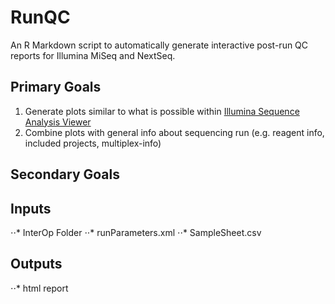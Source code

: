 # RunQC
An R Markdown script to automatically generate interactive post-run QC reports for Illumina MiSeq and NextSeq.

## Primary Goals
1. Generate plots similar to what is possible within [Illumina Sequence Analysis Viewer](https://emea.support.illumina.com/content/dam/illumina-support/documents/documentation/software_documentation/sav/sequencing-analysis-viewer-v-2-4-software-guide-15066069-04.pdf)
2. Combine plots with general info about sequencing run (e.g. reagent info, included projects, multiplex-info)

## Secondary Goals


## Inputs
⋅⋅* InterOp Folder
⋅⋅* runParameters.xml
⋅⋅* SampleSheet.csv

## Outputs
⋅⋅* html report
